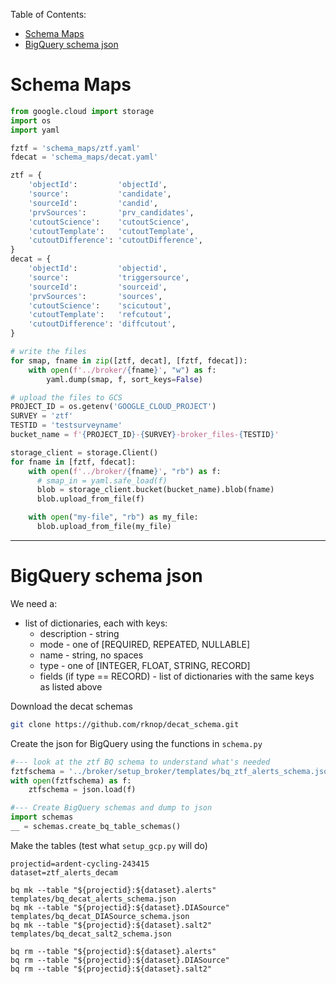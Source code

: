 Table of Contents:
- [Schema Maps](#schema-maps)
- [BigQuery schema json](#bigquery-schema-json)

# Schema Maps
<!-- fs -->
```python
from google.cloud import storage
import os
import yaml

fztf = 'schema_maps/ztf.yaml'
fdecat = 'schema_maps/decat.yaml'

ztf = {
    'objectId':         'objectId',
    'source':           'candidate',
    'sourceId':         'candid',
    'prvSources':       'prv_candidates',
    'cutoutScience':    'cutoutScience',
    'cutoutTemplate':   'cutoutTemplate',
    'cutoutDifference': 'cutoutDifference',
}
decat = {
    'objectId':         'objectid',
    'source':           'triggersource',
    'sourceId':         'sourceid',
    'prvSources':       'sources',
    'cutoutScience':    'scicutout',
    'cutoutTemplate':   'refcutout',
    'cutoutDifference': 'diffcutout',
}

# write the files
for smap, fname in zip([ztf, decat], [fztf, fdecat]):
    with open(f'../broker/{fname}', "w") as f:
        yaml.dump(smap, f, sort_keys=False)

# upload the files to GCS
PROJECT_ID = os.getenv('GOOGLE_CLOUD_PROJECT')
SURVEY = 'ztf'
TESTID = 'testsurveyname'
bucket_name = f'{PROJECT_ID}-{SURVEY}-broker_files-{TESTID}'

storage_client = storage.Client()
for fname in [fztf, fdecat]:
    with open(f'../broker/{fname}', "rb") as f:
      # smap_in = yaml.safe_load(f)
      blob = storage_client.bucket(bucket_name).blob(fname)
      blob.upload_from_file(f)

    with open("my-file", "rb") as my_file:
      blob.upload_from_file(my_file)
```


<!-- fe # Schema Maps -->
---

# BigQuery schema json
<!-- fs -->
We need a:
- list of dictionaries, each with keys:
    - description - string
    - mode - one of [REQUIRED, REPEATED, NULLABLE]
    - name - string, no spaces
    - type - one of [INTEGER, FLOAT, STRING, RECORD]
    - fields (if type == RECORD) - list of dictionaries with the same keys as listed above

Download the decat schemas
```bash
git clone https://github.com/rknop/decat_schema.git
```

Create the json for BigQuery using the functions in `schema.py`
```python
#--- look at the ztf BQ schema to understand what's needed
fztfschema = '../broker/setup_broker/templates/bq_ztf_alerts_schema.json'
with open(fztfschema) as f:
    ztfschema = json.load(f)

#--- Create BigQuery schemas and dump to json
import schemas
__ = schemas.create_bq_table_schemas()
```

Make the tables (test what `setup_gcp.py` will do)
```
projectid=ardent-cycling-243415
dataset=ztf_alerts_decam

bq mk --table "${projectid}:${dataset}.alerts" templates/bq_decat_alerts_schema.json
bq mk --table "${projectid}:${dataset}.DIASource" templates/bq_decat_DIASource_schema.json
bq mk --table "${projectid}:${dataset}.salt2" templates/bq_decat_salt2_schema.json

bq rm --table "${projectid}:${dataset}.alerts"
bq rm --table "${projectid}:${dataset}.DIASource"
bq rm --table "${projectid}:${dataset}.salt2"
```

<!-- fe BigQuery schema json -->
